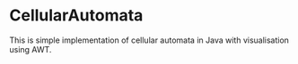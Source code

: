 # CellularAutomata

This is simple implementation of cellular automata in Java with visualisation using AWT.
